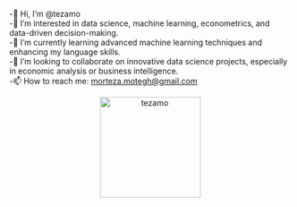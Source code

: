 -👋 Hi, I’m @tezamo  
-👀 I’m interested in data science, machine learning, econometrics, and data-driven decision-making.  
-🌱 I’m currently learning advanced machine learning techniques and enhancing my language skills.  
-💞️ I’m looking to collaborate on innovative data science projects, especially in economic analysis or business intelligence.  
-📫 How to reach me: morteza.motegh@gmail.com  

<p align="center"><img height="180em" src="https://github-profile-summary-cards.vercel.app/api/cards/profile-details?username=tezamo&theme=github" alt="tezamo" align = "center"/></p>
<!---
tezamo/tezamo is a ✨ special ✨ repository because its `README.md` (this file) appears on your GitHub profile.
You can click the Preview link to take a look at your changes.
--->
